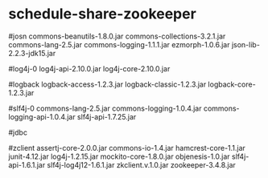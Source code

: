 # schedule-share-zookeeper
#josn
commons-beanutils-1.8.0.jar
commons-collections-3.2.1.jar
commons-lang-2.5.jar
commons-logging-1.1.1.jar
ezmorph-1.0.6.jar
json-lib-2.2.3-jdk15.jar

#log4j-0
log4j-api-2.10.0.jar
log4j-core-2.10.0.jar

#logback
logback-access-1.2.3.jar
logback-classic-1.2.3.jar
logback-core-1.2.3.jar

#slf4j-0
commons-lang-2.5.jar
commons-logging-1.0.4.jar
commons-logging-api-1.0.4.jar
slf4j-api-1.7.25.jar

#jdbc

#zclient
assertj-core-2.0.0.jar
commons-io-1.4.jar
hamcrest-core-1.1.jar
junit-4.12.jar
log4j-1.2.15.jar
mockito-core-1.8.0.jar
objenesis-1.0.jar
slf4j-api-1.6.1.jar
slf4j-log4j12-1.6.1.jar
zkclient.v.1.0.jar
zookeeper-3.4.8.jar
